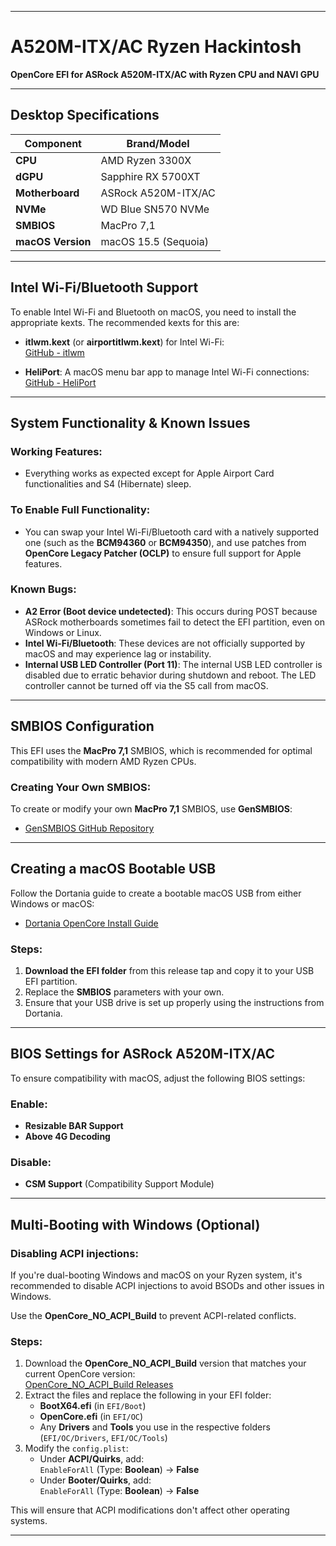 
---

# A520M-ITX/AC Ryzen Hackintosh

**OpenCore EFI for ASRock A520M-ITX/AC with Ryzen CPU and NAVI GPU**

---

## Desktop Specifications

| **Component**    | **Brand/Model**                    |
| ---------------- | ---------------------------------- |
| **CPU**          | AMD Ryzen 3300X                    |
| **dGPU**         | Sapphire RX 5700XT                 |
| **Motherboard**  | ASRock A520M-ITX/AC                |
| **NVMe**         | WD Blue SN570 NVMe                 |
| **SMBIOS**       | MacPro 7,1                         |
| **macOS Version**| macOS 15.5 (Sequoia)               |

---

## Intel Wi-Fi/Bluetooth Support

To enable Intel Wi-Fi and Bluetooth on macOS, you need to install the appropriate kexts. The recommended kexts for this are:

- **itlwm.kext** (or **airportitlwm.kext**) for Intel Wi-Fi:  
  [GitHub - itlwm](https://github.com/OpenIntelWireless/itlwm)
  
- **HeliPort**: A macOS menu bar app to manage Intel Wi-Fi connections:  
  [GitHub - HeliPort](https://github.com/OpenIntelWireless/HeliPort)

---

## System Functionality & Known Issues

### **Working Features**:
- Everything works as expected except for Apple Airport Card functionalities and S4 (Hibernate) sleep.

### **To Enable Full Functionality**:
- You can swap your Intel Wi-Fi/Bluetooth card with a natively supported one (such as the **BCM94360** or **BCM94350**), and use patches from **OpenCore Legacy Patcher (OCLP)** to ensure full support for Apple features.

### **Known Bugs**:
- **A2 Error (Boot device undetected)**: This occurs during POST because ASRock motherboards sometimes fail to detect the EFI partition, even on Windows or Linux.
- **Intel Wi-Fi/Bluetooth**: These devices are not officially supported by macOS and may experience lag or instability.
- **Internal USB LED Controller (Port 11)**: The internal USB LED controller is disabled due to erratic behavior during shutdown and reboot. The LED controller cannot be turned off via the S5 call from macOS.

---

## SMBIOS Configuration

This EFI uses the **MacPro 7,1** SMBIOS, which is recommended for optimal compatibility with modern AMD Ryzen CPUs.

### **Creating Your Own SMBIOS**:
To create or modify your own **MacPro 7,1** SMBIOS, use **GenSMBIOS**:

- [GenSMBIOS GitHub Repository](https://github.com/corpnewt/GenSMBIOS)

---

## Creating a macOS Bootable USB

Follow the Dortania guide to create a bootable macOS USB from either Windows or macOS:

- [Dortania OpenCore Install Guide](https://dortania.github.io/OpenCore-Install-Guide/installer-guide/)

### Steps:
1. **Download the EFI folder** from this release tap and copy it to your USB EFI partition.
2. Replace the **SMBIOS** parameters with your own.
3. Ensure that your USB drive is set up properly using the instructions from Dortania.

---

## BIOS Settings for ASRock A520M-ITX/AC

To ensure compatibility with macOS, adjust the following BIOS settings:

### **Enable**:
- **Resizable BAR Support**
- **Above 4G Decoding**

### **Disable**:
- **CSM Support** (Compatibility Support Module)

---

## Multi-Booting with Windows (Optional)

### **Disabling ACPI injections**:
If you're dual-booting Windows and macOS on your Ryzen system, it's recommended to disable ACPI injections to avoid BSODs and other issues in Windows.

Use the **OpenCore_NO_ACPI_Build** to prevent ACPI-related conflicts.

### Steps:
1. Download the **OpenCore_NO_ACPI_Build** version that matches your current OpenCore version:  
   [OpenCore_NO_ACPI_Build Releases](https://github.com/wjz304/OpenCore_NO_ACPI_Build/releases)
2. Extract the files and replace the following in your EFI folder:
    - **BootX64.efi** (in `EFI/Boot`)
    - **OpenCore.efi** (in `EFI/OC`)
    - Any **Drivers** and **Tools** you use in the respective folders (`EFI/OC/Drivers`, `EFI/OC/Tools`)
3. Modify the `config.plist`:
    - Under **ACPI/Quirks**, add:  
      `EnableForAll` (Type: **Boolean**) → **False**
    - Under **Booter/Quirks**, add:  
      `EnableForAll` (Type: **Boolean**) → **False**

This will ensure that ACPI modifications don't affect other operating systems.

---
